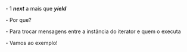 <div class="section-left-align">
<p>- 1 <em><b>next</b></em> a mais que <em><b>yield</b></em></p>
<p class="fragment" >- Por que?</p>
<p class="fragment" >- Para trocar mensagens entre a instância do iterator e quem o executa</p>
<p class="fragment" >- Vamos ao exemplo!</p>
</div>